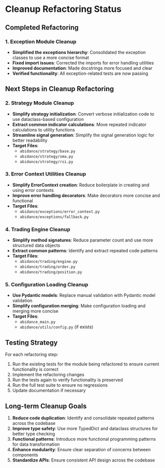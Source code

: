 # Cleanup Refactoring Status

## Completed Refactoring

### 1. Exception Module Cleanup
- **Simplified the exceptions hierarchy**: Consolidated the exception classes to use a more concise format
- **Fixed import issues**: Corrected the imports for error handling utilities
- **Improved documentation**: Made docstrings more focused and clear
- **Verified functionality**: All exception-related tests are now passing

## Next Steps in Cleanup Refactoring

### 2. Strategy Module Cleanup
- **Simplify strategy initialization**: Convert verbose initialization code to use dataclass-based configuration
- **Extract common indicator calculations**: Move repeated indicator calculations to utility functions
- **Streamline signal generation**: Simplify the signal generation logic for better readability
- **Target Files**: 
  - `abidance/strategy/base.py`
  - `abidance/strategy/sma.py`
  - `abidance/strategy/rsi.py`

### 3. Error Context Utilities Cleanup
- **Simplify ErrorContext creation**: Reduce boilerplate in creating and using error contexts
- **Improve error handling decorators**: Make decorators more concise and functional
- **Target Files**:
  - `abidance/exceptions/error_context.py`
  - `abidance/exceptions/fallback.py`

### 4. Trading Engine Cleanup
- **Simplify method signatures**: Reduce parameter count and use more structured data objects
- **Extract common patterns**: Identify and extract repeated code patterns
- **Target Files**:
  - `abidance/trading/engine.py`
  - `abidance/trading/order.py`
  - `abidance/trading/position.py`

### 5. Configuration Loading Cleanup
- **Use Pydantic models**: Replace manual validation with Pydantic model validation
- **Simplify configuration merging**: Make configuration loading and merging more concise
- **Target Files**:
  - `abidance_main.py`
  - `abidance/utils/config.py` (if exists)

## Testing Strategy

For each refactoring step:
1. Run the existing tests for the module being refactored to ensure current functionality is correct
2. Implement the refactoring changes
3. Run the tests again to verify functionality is preserved
4. Run the full test suite to ensure no regressions
5. Update documentation if necessary

## Long-term Cleanup Goals

1. **Reduce code duplication**: Identify and consolidate repeated patterns across the codebase
2. **Improve type safety**: Use more TypedDict and dataclass structures for better type checking
3. **Functional patterns**: Introduce more functional programming patterns for data transformation
4. **Enhance modularity**: Ensure clear separation of concerns between components
5. **Standardize APIs**: Ensure consistent API design across the codebase 